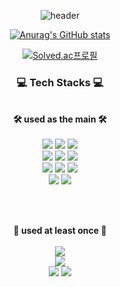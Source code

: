 <div align="center">

![header](https://capsule-render.vercel.app/api?type=waving&color=0:E184FF,100:F37335&height=250&fontSize=80&text=JIHOON%20YOO&descAlign=60&descAlignY=55&fontAlignY=40&fontColor=ffffff)
<br/>

<div align="center">

[![Anurag's GitHub stats](https://github-readme-stats.vercel.app/api?username=yooji0415&bg_color=DEG,E184FF,F37335&title_color=FFFFFF&text_color=FFFFFF)](https://github.com/anuraghazra/github-readme-stats)
<br/>

[![Solved.ac프로필](http://mazassumnida.wtf/api/v2/generate_badge?boj=gch05406)](https://solved.ac/gch05406)
</br>


<div align="center">
    <h3>💻 Tech Stacks 💻</h3>
<br/>

<div align="center">
  <strong>🛠 used as the main 🛠</strong>
  <br/><br/>
  <img src="https://img.shields.io/badge/HTML-E34F26?style=flat-square&logo=HTML5&logoColor=white"/>
  <img src="https://img.shields.io/badge/CSS-1572B6?style=flat-square&logo=CSS3&logoColor=white"/>
  <img src="https://img.shields.io/badge/Sass-CC6699?style=flat-square&logo=Sass&logoColor=white"/>
  <br />
  <img src="https://img.shields.io/badge/JavaScript-F7DF1E?style=flat-square&logo=javascript&logoColor=white"/>
  <img src="https://img.shields.io/badge/TypeScript-3178C6?style=flat-square&logo=typescript&logoColor=white"/>
  <img src="https://img.shields.io/badge/React-61DAFB?style=flat-square&logo=React&logoColor=white"/>
  <br />
  <img src="https://img.shields.io/badge/Node.js-339933?style=flat-square&logo=Node.js&logoColor=white"/>
  <img src="https://img.shields.io/badge/MySQL-4479A1?style=flat-square&logo=MySQL&logoColor=white"/>
  <img src="https://img.shields.io/badge/express-000000?style=flat-square&logo=Express&logoColor=white"/>
  <br />
  <img src="https://img.shields.io/badge/Git-F05032?style=flat-square&logo=Git&logoColor=white"/>
  <img src="https://img.shields.io/badge/GitHub-181717?style=flat-square&logo=GitHub&logoColor=white"/>

<br/><br/>

<div align="center">
  <strong>📖 used at least once 📖</strong>
  <br/><br/>
  <img src="https://img.shields.io/badge/styled--components-DB7093?style=flat-square&logo=styled-components&logoColor=white"/>
  <br />
  <img src="https://img.shields.io/badge/Next.js-000000?style=flat-square&logo=Next.js&logoColor=white"/>
  <br />
  <img src="https://img.shields.io/badge/Naver_Cloud_Platform-03C75A?style=flat-square&logo=Naver&logoColor=white">
  <img src="https://img.shields.io/badge/Vercel-000000?style=flat-square&logo=Vercel&logoColor=white"/>

